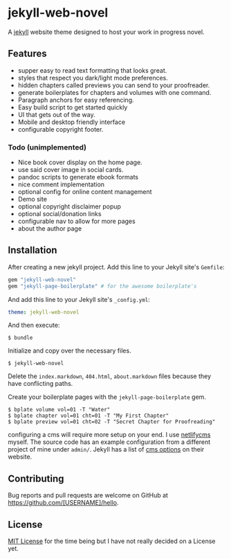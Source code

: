 # jekyll-web-novel

A [jekyll](https://jekyllrb.com/) website theme designed to host your work in progress novel.

## Features
- supper easy to read text formatting that looks great.
- styles that respect you dark/light mode preferences.
- hidden chapters called previews you can send to your proofreader.
- generate boilerplates for chapters and volumes with one command.
- Paragraph anchors for easy referencing.
- Easy build script to get started quickly
- UI that gets out of the way.
- Mobile and desktop friendly interface
- configurable copyright footer.

### Todo (unimplemented)
- Nice book cover display on the home page.
- use said cover image in social cards.
- pandoc scripts to generate ebook formats
- nice comment implementation
- optional config for online content management
- Demo site 
- optional copyright disclaimer popup
- optional social/donation links
- configurable nav to allow for more pages
- about the author page

## Installation

After creating a new jekyll project.
Add this line to your Jekyll site's `Gemfile`:

```ruby
gem "jekyll-web-novel"
gem "jekyll-page-boilerplate" # for the awesome boilerplate's
```

And add this line to your Jekyll site's `_config.yml`:

```yaml
theme: jekyll-web-novel
```

And then execute:

    $ bundle

Initialize and copy over the necessary files.

    $ jekyll-web-novel

Delete the `index.markdown`, `404.html`, `about.markdown` files because they have conflicting paths.

Create your boilerplate pages with the `jekyll-page-boilerplate` gem.

    $ bplate volume vol=01 -T "Water"
    $ bplate chapter vol=01 cht=01 -T "My First Chapter"
    $ bplate preview vol=01 cht=02 -T "Secret Chapter for Proofreading"

<!-- ## CMS Options= -->

configuring a cms will require more setup on your end. 
I use [netlifycms](https://www.netlifycms.org/) myself.
The source code has an example configuration from a different project of mine under `admin/`.
Jekyll has a list of [cms options](https://jekyllrb.com/resources/#content-management) on their website. 


## Contributing

Bug reports and pull requests are welcome on GitHub at https://github.com/[USERNAME]/hello.


## License

[MIT License](https://opensource.org/licenses/MIT) for the time being but I have not really decided on a License yet.

